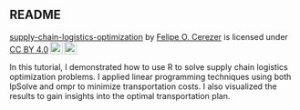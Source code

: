 ## README

<p xmlns:cc="http://creativecommons.org/ns#" xmlns:dct="http://purl.org/dc/terms/"><a property="dct:title" rel="cc:attributionURL" href="https://github.com/Cerezer/supply-chain-logistics-optimization">supply-chain-logistics-optimization</a> by <a rel="cc:attributionURL dct:creator" property="cc:attributionName" href="https://cerezerfelipe.wixsite.com/cerezer">Felipe O. Cerezer</a> is licensed under <a href="https://creativecommons.org/licenses/by/4.0/?ref=chooser-v1" target="_blank" rel="license noopener noreferrer" style="display:inline-block;">CC BY 4.0<img style="height:22px!important;margin-left:3px;vertical-align:text-bottom;" src="https://mirrors.creativecommons.org/presskit/icons/cc.svg?ref=chooser-v1" alt=""><img style="height:22px!important;margin-left:3px;vertical-align:text-bottom;" src="https://mirrors.creativecommons.org/presskit/icons/by.svg?ref=chooser-v1" alt=""></a></p>

In this tutorial, I demonstrated how to use R to solve supply chain logistics optimization problems. I applied linear programming techniques using both lpSolve and ompr to minimize transportation costs. I also visualized the results to gain insights into the optimal transportation plan.

